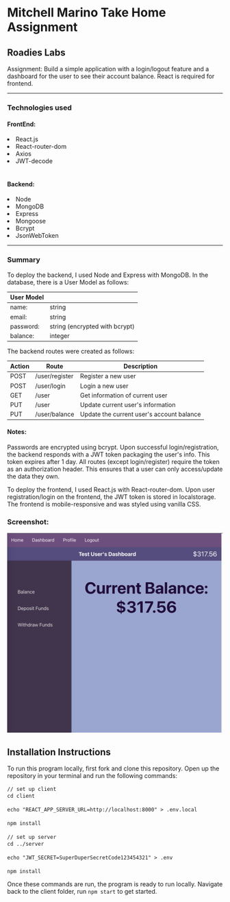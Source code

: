 # Mitchell Marino Take Home Assignment

## Roadies Labs

Assignment: Build a simple application with a login/logout feature and a dashboard for the user to see their account balance. React is required for frontend.

<hr>

### Technologies used

#### FrontEnd:

<li>React.js</li>
<li>React-router-dom</li>
<li>Axios</li>
<li>JWT-decode</li>
<br>

#### Backend:

<li>Node</li>
<li>MongoDB</li>
<li>Express</li>
<li>Mongoose</li>
<li>Bcrypt</li>
<li>JsonWebToken</li>

<hr>

### Summary

To deploy the backend, I used Node and Express with MongoDB. In the database, there is a User Model as follows:

| User Model |                                |
| ---------- | ------------------------------ |
| name:      | string                         |
| email:     | string                         |
| password:  | string (encrypted with bcrypt) |
| balance:   | integer                        |

The backend routes were created as follows:

| Action | Route          | Description                               |
| ------ | -------------- | ----------------------------------------- |
| POST   | /user/register | Register a new user                       |
| POST   | /user/login    | Login a new user                          |
| GET    | /user          | Get information of current user           |
| PUT    | /user          | Update current user's information         |
| PUT    | /user/balance  | Update the current user's account balance |

#### Notes:

Passwords are encrypted using bcrypt. Upon successful login/registration, the backend responds with a JWT token packaging the user's info. This token expires after 1 day. All routes (except login/register) require the token as an authorization header. This ensures that a user can only access/update the data they own.

To deploy the frontend, I used React.js with React-router-dom. Upon user registration/login on the frontend, the JWT token is stored in localstorage. The frontend is mobile-responsive and was styled using vanilla CSS.

### Screenshot:

<img src="./DashboardScreenshot.png"/>

## Installation Instructions

To run this program locally, first fork and clone this repository. Open up the repository in your terminal and run the following commands:

```
// set up client
cd client

echo "REACT_APP_SERVER_URL=http://localhost:8000" > .env.local

npm install

// set up server
cd ../server

echo "JWT_SECRET=SuperDuperSecretCode123454321" > .env

npm install
```

Once these commands are run, the program is ready to run locally. Navigate back to the client folder, run `npm start` to get started.
